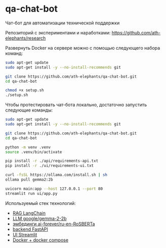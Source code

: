 # qa-chat-bot

Чат-бот для автоматизации технической поддержки

Репозиторий с экспериментами и наработками: <https://github.com/ath-elephants/research>

Развернуть Docker на сервере можно с помощью следующего набора команд:

```bash
sudo apt-get update
sudo apt-get install -y --no-install-recommends git

git clone https://github.com/ath-elephants/qa-chat-bot.git
cd qa-chat-bot

chmod +x setup.sh
./setup.sh
```

Чтобы протестировать чат-бота локально, достаточно запустить следующие команды:

```bash
sudo apt-get update
sudo apt-get install -y --no-install-recommends git

git clone https://github.com/ath-elephants/qa-chat-bot.git
cd qa-chat-bot

python -m venv .venv
source .venv/bin/activate

pip install -r ./api/requirements-api.txt
pip install -r ./ui/requirements-ui.txt

curl -fsSL https://ollama.com/install.sh | sh
ollama pull gemma2:2b

uvicorn main:app --host 127.0.0.1 --port 80
streamlit run ui/app.py 
```

Используемый стек технологий:

- [RAG LangChain](https://python.langchain.com/v0.2/docs/introduction/)
- [LLM google/gemma-2-2b](https://huggingface.co/google/gemma-2-2b-it)
- [эмбединги ai-forever/ru-en-RoSBERTa](https://huggingface.co/ai-forever/ru-en-RoSBERTa)
- [backend FastAPI](https://fastapi.tiangolo.com/)
- [UI Streamlit](https://streamlit.io/)
- [Docker + docker compose](https://docs.docker.com/compose/)
